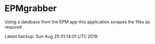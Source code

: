 # EPMgrabber
Using a database from the EPM app this application scrapes the files as required


Latest backup: Sun Aug 25 01:14:01 UTC 2019
